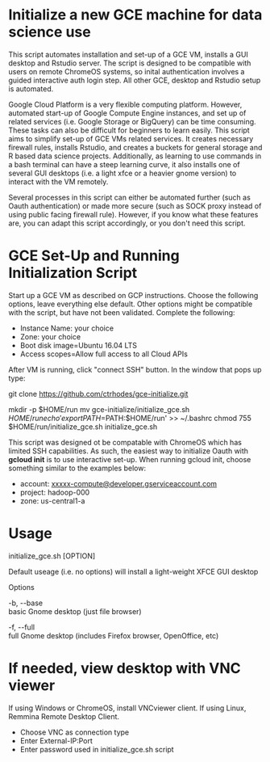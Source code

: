 # Initialize a new GCE machine for data science use
This script automates installation and set-up of a GCE VM, installs a GUI desktop and Rstudio server. The script is designed to be compatible with users on remote ChromeOS systems, so inital authentication involves a guided interactive auth login step. All other GCE, desktop and Rstudio setup is automated.

Google Cloud Platform is a very flexible computing platform. However, automated start-up of Google Compute Engine instances, and set up of related services (i.e. Google Storage or BigQuery) can be time consuming. These tasks can also be difficult for beginners to learn easily. This script aims to simplify set-up of GCE VMs related services. It creates necessary firewall rules, installs Rstudio, and creates a buckets for general storage and R based data science projects. Additionally, as learning to use commands in a bash terminal can have a steep learning curve, it also installs one of several GUI desktops (i.e. a light xfce or a heavier gnome version) to interact with the VM remotely.

Several processes in this script can either be automated further (such as Oauth authentication) or made more secure (such as SOCK proxy instead of using public facing firewall rule). However, if you know what these features are, you can adapt this script accordingly, or you don't need this script.

# GCE Set-Up and Running Initialization Script
Start up a GCE VM as described on GCP instructions. Choose the following options, leave everything else default. Other options might be compatible with the script, but have not been validated. Complete the following:
* Instance Name: your choice
* Zone: your choice
* Boot disk image=Ubuntu 16.04 LTS
* Access scopes=Allow full access to all Cloud APIs

After VM is running, click "connect SSH" button. In the window that pops up type:

git clone https://github.com/ctrhodes/gce-initialize.git

mkdir -p $HOME/run
mv gce-initialize/initialize_gce.sh $HOME/run
echo 'export PATH=$PATH:$HOME/run' >> ~/.bashrc
chmod 755 $HOME/run/initialize_gce.sh
initialize_gce.sh

This script was designed ot be compatable with ChromeOS which has limited SSH capabilities. As such, the easiest way to initialize Oauth with **gcloud init** is to use interactive set-up. When running gcloud init, choose something similar to the examples below:

* account: xxxxx-compute@developer.gserviceaccount.com
* project: hadoop-000
* zone: us-central1-a

# Usage
initialize_gce.sh \[OPTION\]

Default useage (i.e. no options) will install a light-weight XFCE GUI desktop

Options

-b, --base  
basic Gnome desktop (just file browser)

-f, --full  
full Gnome desktop (includes Firefox browser, OpenOffice, etc)
  
# If needed, view desktop with VNC viewer
If using Windows or ChromeOS, install VNCviewer client. If using Linux, Remmina Remote Desktop Client.
* Choose VNC as connection type
* Enter External-IP:Port
* Enter password used in initialize_gce.sh script
